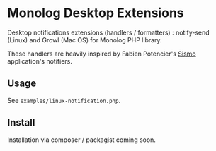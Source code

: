Monolog Desktop Extensions
==========================

Desktop notifications extensions (handlers / formatters) : notify-send (Linux) and Growl (Mac OS) for Monolog PHP library.

These handlers are heavily inspired by Fabien Potencier's [Sismo](https://github.com/fabpot/Sismo) application's notifiers.

Usage
-----

See `examples/linux-notification.php`.

Install
-------

Installation via composer / packagist coming soon.